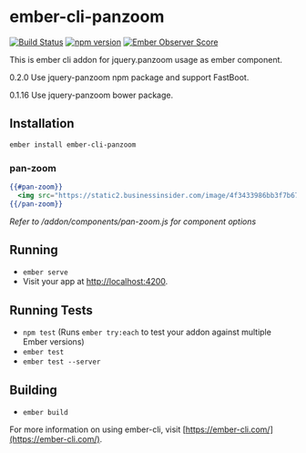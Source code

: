 # ember-cli-panzoom

[![Build Status](https://travis-ci.org/systembugtj/ember-cli-panzoom.svg?branch=master)](https://travis-ci.org/systembugtj/ember-cli-panzoom)
[![npm version](https://badge.fury.io/js/ember-cli-panzoom.svg)](https://badge.fury.io/js/ember-cli-panzoom)
[![Ember Observer Score](http://emberobserver.com/badges/ember-cli-panzoom.svg)](http://emberobserver.com/addons/ember-cli-panzoom)


This is ember cli addon for jquery.panzoom usage as ember component.

0.2.0
Use jquery-panzoom npm package and support FastBoot.

0.1.16
Use jquery-panzoom bower package.

## Installation

```bash
ember install ember-cli-panzoom
```

### pan-zoom

```hbs
{{#pan-zoom}}
  <img src="https://static2.businessinsider.com/image/4f3433986bb3f7b67a00003c/a-parasite-found-in-cats-could-be-manipulating-our-brains.jpg">
{{/pan-zoom}}
```
_Refer to /addon/components/pan-zoom.js for component options_

## Running

* `ember serve`
* Visit your app at [http://localhost:4200](http://localhost:4200).

## Running Tests

* `npm test` (Runs `ember try:each` to test your addon against multiple Ember versions)
* `ember test`
* `ember test --server`

## Building

* `ember build`

For more information on using ember-cli, visit [https://ember-cli.com/](https://ember-cli.com/).
